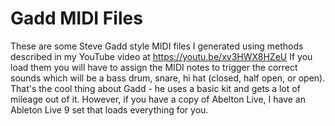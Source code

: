 # Gadd MIDI Files

These are some Steve Gadd style MIDI files I generated using methods described in my YouTube video at https://youtu.be/xv3HWX8HZeU If you load them you will have to assign the MIDI notes to trigger the correct sounds which will be a bass drum, snare, hi hat (closed, half open, or open). That's the cool thing about Gadd - he uses a basic kit and gets a lot of mileage out of it. However, if you have a copy of Abelton Live, I have an Ableton Live 9 set that loads everything for you. 

